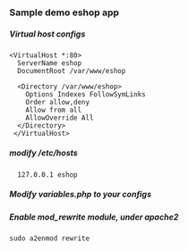### Sample demo eshop app

##### Virtual host configs

```
<VirtualHost *:80>                                                                                                                                                 
  ServerName eshop                                                              
  DocumentRoot /var/www/eshop

  <Directory /var/www/eshop>
    Options Indexes FollowSymLinks
    Order allow,deny
    Allow from all
    AllowOverride All
  </Directory>
 </VirtualHost>
```

##### modify /etc/hosts
```
  127.0.0.1 eshop
```

##### Modify variables.php to your configs


##### Enable mod_rewrite module, under apache2

```
sudo a2enmod rewrite
```

